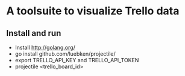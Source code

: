 # A toolsuite to visualize Trello data

## Install and run
* Install http://golang.org/
* go install github.com/luebken/projectile/
* export TRELLO_API_KEY and TRELLO_API_TOKEN
* projectile <trello_board_id>